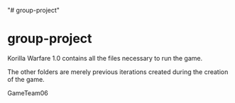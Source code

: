 "# group-project" 
# group-project

Korilla Warfare 1.0 contains all the files necessary to run the game. 

The other folders are merely previous iterations created during the creation of the game. 

GameTeam06
